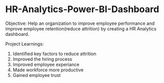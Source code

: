 # HR-Analytics-Power-BI-Dashboard
Objective: Help an organization to improve employee performance and improve employee retention(reduce attrition) by creating a HR Analytics dashboard.

Project Learnings: 
  1. Identified key factors to reduce attrition
  2. Improved the hiring process
  3. Improved employee experiance
  4. Made workforce more productive
  5. Gained employee trust
